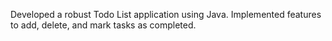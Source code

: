 Developed a robust Todo List application using Java.
Implemented features to add, delete, and mark tasks as completed.
